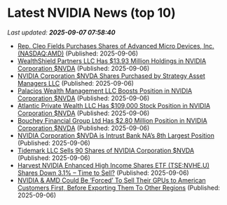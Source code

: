 # Latest NVIDIA News (top 10)
_Last updated: **2025-09-07 07:58:40**_

- [Rep. Cleo Fields Purchases Shares of Advanced Micro Devices, Inc. (NASDAQ:AMD)](https://www.etfdailynews.com/2025/09/06/rep-cleo-fields-purchases-shares-of-advanced-micro-devices-inc-nasdaqamd/) (Published: 2025-09-06)
- [WealthShield Partners LLC Has $13.93 Million Holdings in NVIDIA Corporation $NVDA](https://www.etfdailynews.com/2025/09/06/wealthshield-partners-llc-has-13-93-million-holdings-in-nvidia-corporation-nvda/) (Published: 2025-09-06)
- [NVIDIA Corporation $NVDA Shares Purchased by Strategy Asset Managers LLC](https://www.etfdailynews.com/2025/09/06/nvidia-corporation-nvda-shares-purchased-by-strategy-asset-managers-llc/) (Published: 2025-09-06)
- [Palacios Wealth Management LLC Boosts Position in NVIDIA Corporation $NVDA](https://www.etfdailynews.com/2025/09/06/palacios-wealth-management-llc-boosts-position-in-nvidia-corporation-nvda/) (Published: 2025-09-06)
- [Atlantic Private Wealth LLC Has $109,000 Stock Position in NVIDIA Corporation $NVDA](https://www.etfdailynews.com/2025/09/06/atlantic-private-wealth-llc-has-109000-stock-position-in-nvidia-corporation-nvda/) (Published: 2025-09-06)
- [Bouchey Financial Group Ltd Has $2.80 Million Position in NVIDIA Corporation $NVDA](https://www.etfdailynews.com/2025/09/06/bouchey-financial-group-ltd-has-2-80-million-position-in-nvidia-corporation-nvda/) (Published: 2025-09-06)
- [NVIDIA Corporation $NVDA is Intrust Bank NA’s 8th Largest Position](https://www.etfdailynews.com/2025/09/06/nvidia-corporation-nvda-is-intrust-bank-nas-8th-largest-position/) (Published: 2025-09-06)
- [Tidemark LLC Sells 90 Shares of NVIDIA Corporation $NVDA](https://www.etfdailynews.com/2025/09/06/tidemark-llc-sells-90-shares-of-nvidia-corporation-nvda/) (Published: 2025-09-06)
- [Harvest NVIDIA Enhanced High Income Shares ETF (TSE:NVHE.U) Shares Down 3.1% – Time to Sell?](https://www.etfdailynews.com/2025/09/06/harvest-nvidia-enhanced-high-income-shares-etf-tsenvhe-u-shares-down-3-1-time-to-sell/) (Published: 2025-09-06)
- [NVIDIA & AMD Could Be ‘Forced’ To Sell Their GPUs to American Customers First, Before Exporting Them To Other Regions](https://wccftech.com/nvidia-amd-could-be-forced-to-sell-their-gpus-to-american-customers-first/) (Published: 2025-09-06)
